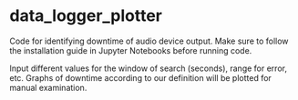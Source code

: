 # data_logger_plotter

Code for identifying downtime of audio device output. Make sure to follow the installation guide in Jupyter Notebooks before running code.

Input different values for the window of search (seconds), range for error, etc. Graphs of downtime according to our definition will be plotted for manual examination.
